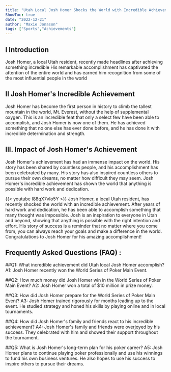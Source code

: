 ```yaml
---
title: "Utah Local Josh Homer Shocks the World with Incredible Achievement!"
ShowToc: true 
date: "2022-12-21"
author: "Maxie Jonason" 
tags: ["Sports","Achievements"]
---
```

## I Introduction

Josh Homer, a local Utah resident, recently made headlines after achieving something incredible His remarkable accomplishment has captivated the attention of the entire world and has earned him recognition from some of the most influential people in the world 

## II Josh Homer's Incredible Achievement

Josh Homer has become the first person in history to climb the tallest mountain in the world, Mt. Everest, without the help of supplemental oxygen. This is an incredible feat that only a select few have been able to accomplish, and Josh Homer is now one of them. He has achieved something that no one else has ever done before, and he has done it with incredible determination and strength. 

## III. Impact of Josh Homer's Achievement

Josh Homer's achievement has had an immense impact on the world. His story has been shared by countless people, and his accomplishment has been celebrated by many. His story has also inspired countless others to pursue their own dreams, no matter how difficult they may seem. Josh Homer's incredible achievement has shown the world that anything is possible with hard work and dedication.

{{< youtube I88qX7vIo5Y >}} 
Josh Homer, a local Utah resident, has recently shocked the world with an incredible achievement. After years of hard work and dedication, he has been able to accomplish something that many thought was impossible. Josh is an inspiration to everyone in Utah and beyond, showing that anything is possible with the right intention and effort. His story of success is a reminder that no matter where you come from, you can always reach your goals and make a difference in the world. Congratulations to Josh Homer for his amazing accomplishment!

## Frequently Asked Questions (FAQ) :
##Q1: What incredible achievement did Utah local Josh Homer accomplish?
A1: Josh Homer recently won the World Series of Poker Main Event.

##Q2: How much money did Josh Homer win in the World Series of Poker Main Event?
A2: Josh Homer won a total of $10 million in prize money.

##Q3: How did Josh Homer prepare for the World Series of Poker Main Event?
A3: Josh Homer trained rigorously for months leading up to the event. He studied strategy and honed his skills by playing online and in local tournaments.

##Q4: How did Josh Homer's family and friends react to his incredible achievement?
A4: Josh Homer's family and friends were overjoyed by his success. They celebrated with him and showed their support throughout the tournament.

##Q5: What is Josh Homer's long-term plan for his poker career?
A5: Josh Homer plans to continue playing poker professionally and use his winnings to fund his own business ventures. He also hopes to use his success to inspire others to pursue their dreams.



